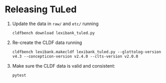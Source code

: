 # Releasing TuLed

1. Update the data in `raw/` and `etc/` running
   ```shell
   cldfbench download lexibank_tuled.py
   ```
2. Re-create the CLDF data running
   ```shell
   cldfbench lexibank.makecldf lexibank_tuled.py --glottolog-version v4.3 --concepticon-version v2.4.0 --clts-version v2.0.0
   ```
3. Make sure the CLDF data is valid and consistent:
   ```shell
   pytest
   ```

